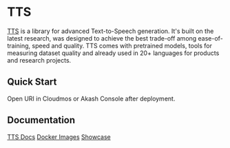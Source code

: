 # TTS

[TTS](https://github.com/coqui-ai/TTS) is a library for advanced Text-to-Speech generation. It's built on the latest research, was designed to achieve the best trade-off among ease-of-training, speed and quality. TTS comes with pretrained models, tools for measuring dataset quality and already used in 20+ languages for products and research projects.

## Quick Start

Open URI in Cloudmos or Akash Console after deployment.

## Documentation

[TTS Docs](https://tts.readthedocs.io/en/latest/index.html)
[Docker Images](https://tts.readthedocs.io/en/latest/docker_images.html)
[Showcase](https://youtu.be/pRBYgL2Se-o)
